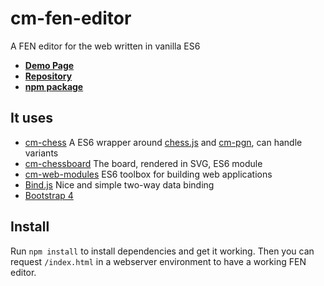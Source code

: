 # cm-fen-editor

A FEN editor for the web written in vanilla ES6

- **[Demo Page](https://shaack.com/projekte/cm-fen-editor/)**
- **[Repository](https://github.com/shaack/cm-fen-editor)**
- **[npm package](https://www.npmjs.com/package/cm-fen-editor)**

## It uses

- [cm-chess](https://github.com/shaack/cm-chess) A ES6 wrapper around [chess.js](https://github.com/search?q=chess.js) and [cm-pgn](https://github.com/shaack/cm-pgn), can handle variants
- [cm-chessboard](https://github.com/shaack/cm-chessboard) The board, rendered in SVG, ES6 module
- [cm-web-modules](https://github.com/shaack/cm-web-modules) ES6 toolbox for building web applications
- [Bind.js](https://github.com/remy/bind.js) Nice and simple two-way data binding
- [Bootstrap 4](https://getbootstrap.com/)

## Install

Run `npm install` to install dependencies and get it working. 
Then you can request `/index.html` in a webserver environment to
have a working FEN editor.
